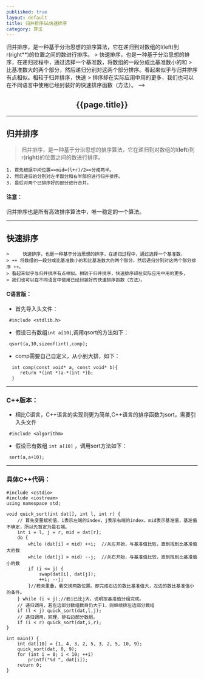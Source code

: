 ```yaml
---
published: true
layout: default
title: 归并排序&&快速排序
category: 算法
---
```


<!--> 归并排序，是一种基于分治思想的排序算法，它在递归到对数组的l(left)到r(right**)的位置之间的数进行排序。

> 快速排序，也是一种基于分治思想的排序，在递归过程中，通过选择一个基准数，将数组的一段分成比基准数小的和

> 比基准数大的两个部分，然后递归分别对这两个部分排序。看起来似乎与归并排序有点相似。相较于归并排序，快速

> 排序却在实际应用中用的更多，我们也可以在不同语言中使用已经封装好的快速排序函数（方法）。




-->
<h2 style="text-align:center;"> {{page.title}} </h2>
	
---

## 归并排序

> 归并排序，是一种基于分治思想的排序算法，它在递归到对数组的l(**left**)到r(**right**)的位置之间的数进行排序。

    1. 首先根据中间位置==mid=(l+r)/2==分成两半。
    2. 然后递归的分别对左半部分和右半部份进行归并排序。
    3. 最后对两个已排序好的部分进行合并。
    
#### 注意：

归并排序也是所有高效排序算法中，唯一稳定的一个算法。

---

## 快速排序

	>     快速排序，也是一种基于分治思想的排序，在递归过程中，通过选择一个基准数，
	> ++ 将数组的一段分成比基准数小的和比基准数大的两个部分，然后递归分别对这两个部分排序 ++。
	> 看起来似乎与归并排序有点相似。相较于归并排序，快速排序却在实际应用中用的更多，
	> 我们也可以在不同语言中使用已经封装好的快速排序函数（方法）。

#### C语言版：

* 首先导入头文件：

```
 #include <stdlib.h>
```

* 假设已有数组```int a[10]```,调用qsort的方法如下：

```
 qsort(a,10,sizeof(int),comp);
```

* comp需要自己自定义，从小到大排，如下：

```
  int comp(const void* a, const void* b){
     return *(int *)a-*(int *)b;
  }
```

---

### C++版本：

* 相比C语言，C++语言的实现则更为简单,C\++语言的排序函数为sort，需要引入头文件

```
 #include <algorithm>
```

* 假设已有数组 ```int a[10]``` ，调用sort方法如下：

```
 sort(a,a+10);
```

---

### 具体C++代码：

```
#include <cstdio>
#include <iostream>
using namespace std;

void quick_sort(int dat[], int l, int r) {
    // 首先变量赋初值，i表示左端的index，j表示右端的index，mid表示基准值，基准值不确定，所以先暂定为最右端。
    int i = l, j = r, mid = dat[r];
    do {
		while (dat[i] < mid) ++i;  //从左开始，与基准值比较，直到找到比基准值大的数
		while (dat[j] > mid) --j;  //从右开始，与基准值比较，直到找到比基准值小的数
		if (i <= j) {
			swap(dat[i], dat[j]);
			++i; --j;
		}//若未重叠，着交换两数位置。即完成右边的数比基准值大，左边的数比基准值小的条件。
	} while (i < j);//若i已比j大，说明按基准值分组完成。
	// 递归调用，若左边部分数组数目仍大于1，则继续排左边部分数组
	if (l < j) quick_sort(dat,l,j);
	// 递归调用，同理，排右边部分数组。 
	if (i < r) quick_sort(dat,i,r);
}

int main() {
	int dat[10] = {1, 4, 3, 2, 5, 3, 2, 5, 10, 9};
	quick_sort(dat, 0, 9);
	for (int i = 0; i < 10; ++i)
		printf("%d ", dat[i]);
    return 0;
}
```